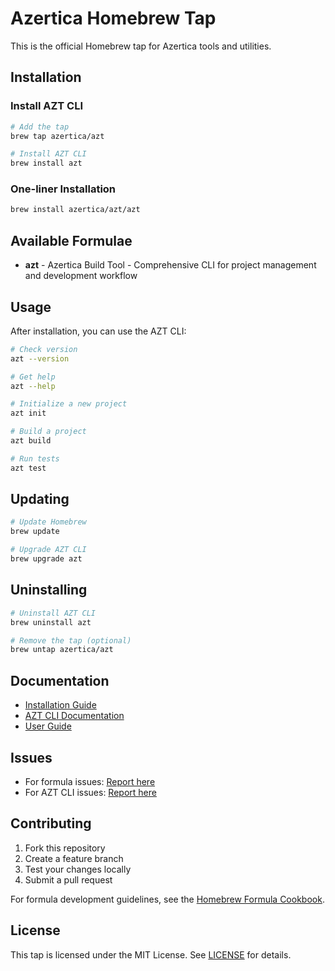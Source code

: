 # Azertica Homebrew Tap

This is the official Homebrew tap for Azertica tools and utilities.

## Installation

### Install AZT CLI

```bash
# Add the tap
brew tap azertica/azt

# Install AZT CLI
brew install azt
```

### One-liner Installation

```bash
brew install azertica/azt/azt
```

## Available Formulae

- **azt** - Azertica Build Tool - Comprehensive CLI for project management and development workflow

## Usage

After installation, you can use the AZT CLI:

```bash
# Check version
azt --version

# Get help
azt --help

# Initialize a new project
azt init

# Build a project
azt build

# Run tests
azt test
```

## Updating

```bash
# Update Homebrew
brew update

# Upgrade AZT CLI
brew upgrade azt
```

## Uninstalling

```bash
# Uninstall AZT CLI
brew uninstall azt

# Remove the tap (optional)
brew untap azertica/azt
```

## Documentation

- [Installation Guide](https://github.com/azertica/azt/blob/main/docs/HOMEBREW_INSTALLATION.md)
- [AZT CLI Documentation](https://github.com/azertica/azt/blob/main/README.md)
- [User Guide](https://github.com/azertica/azt/blob/main/docs/USER_GUIDE.md)

## Issues

- For formula issues: [Report here](https://github.com/azertica/homebrew-azt/issues)
- For AZT CLI issues: [Report here](https://github.com/azertica/azt/issues)

## Contributing

1. Fork this repository
2. Create a feature branch
3. Test your changes locally
4. Submit a pull request

For formula development guidelines, see the [Homebrew Formula Cookbook](https://docs.brew.sh/Formula-Cookbook).

## License

This tap is licensed under the MIT License. See [LICENSE](LICENSE) for details.
